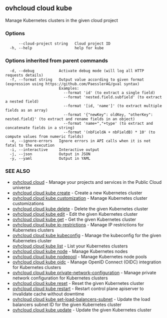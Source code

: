 ## ovhcloud cloud kube

Manage Kubernetes clusters in the given cloud project

### Options

```
      --cloud-project string   Cloud project ID
  -h, --help                   help for kube
```

### Options inherited from parent commands

```
  -d, --debug           Activate debug mode (will log all HTTP requests details)
  -f, --format string   Output value according to given format (expression using https://github.com/PaesslerAG/gval syntax)
                        Examples:
                          --format 'id' (to extract a single field)
                          --format 'nested.field.subfield' (to extract a nested field)
                          --format '[id, 'name']' (to extract multiple fields as an array)
                          --format '{"newKey": oldKey, "otherKey": nested.field}' (to extract and rename fields in an object)
                          --format 'name+","+type' (to extract and concatenate fields in a string)
                          --format '(nbFieldA + nbFieldB) * 10' (to compute values from numeric fields)
  -e, --ignore-errors   Ignore errors in API calls when it is not fatal to the execution
  -i, --interactive     Interactive output
  -j, --json            Output in JSON
  -y, --yaml            Output in YAML
```

### SEE ALSO

* [ovhcloud cloud](ovhcloud_cloud.md)	 - Manage your projects and services in the Public Cloud universe
* [ovhcloud cloud kube create](ovhcloud_cloud_kube_create.md)	 - Create a new Kubernetes cluster
* [ovhcloud cloud kube customization](ovhcloud_cloud_kube_customization.md)	 - Manage Kubernetes cluster customizations
* [ovhcloud cloud kube delete](ovhcloud_cloud_kube_delete.md)	 - Delete the given Kubernetes cluster
* [ovhcloud cloud kube edit](ovhcloud_cloud_kube_edit.md)	 - Edit the given Kubernetes cluster
* [ovhcloud cloud kube get](ovhcloud_cloud_kube_get.md)	 - Get the given Kubernetes cluster
* [ovhcloud cloud kube ip-restrictions](ovhcloud_cloud_kube_ip-restrictions.md)	 - Manage IP restrictions for Kubernetes clusters
* [ovhcloud cloud kube kubeconfig](ovhcloud_cloud_kube_kubeconfig.md)	 - Manage the kubeconfig for the given Kubernetes cluster
* [ovhcloud cloud kube list](ovhcloud_cloud_kube_list.md)	 - List your Kubernetes clusters
* [ovhcloud cloud kube node](ovhcloud_cloud_kube_node.md)	 - Manage Kubernetes nodes
* [ovhcloud cloud kube nodepool](ovhcloud_cloud_kube_nodepool.md)	 - Manage Kubernetes node pools
* [ovhcloud cloud kube oidc](ovhcloud_cloud_kube_oidc.md)	 - Manage OpenID Connect (OIDC) integration for Kubernetes clusters
* [ovhcloud cloud kube private-network-configuration](ovhcloud_cloud_kube_private-network-configuration.md)	 - Manage private network configuration for Kubernetes clusters
* [ovhcloud cloud kube reset](ovhcloud_cloud_kube_reset.md)	 - Reset the given Kubernetes cluster
* [ovhcloud cloud kube restart](ovhcloud_cloud_kube_restart.md)	 - Restart control plane apiserver to invalidate cache without downtime
* [ovhcloud cloud kube set-load-balancers-subnet](ovhcloud_cloud_kube_set-load-balancers-subnet.md)	 - Update the load balancers subnet ID for the given Kubernetes cluster
* [ovhcloud cloud kube update](ovhcloud_cloud_kube_update.md)	 - Update the given Kubernetes cluster

